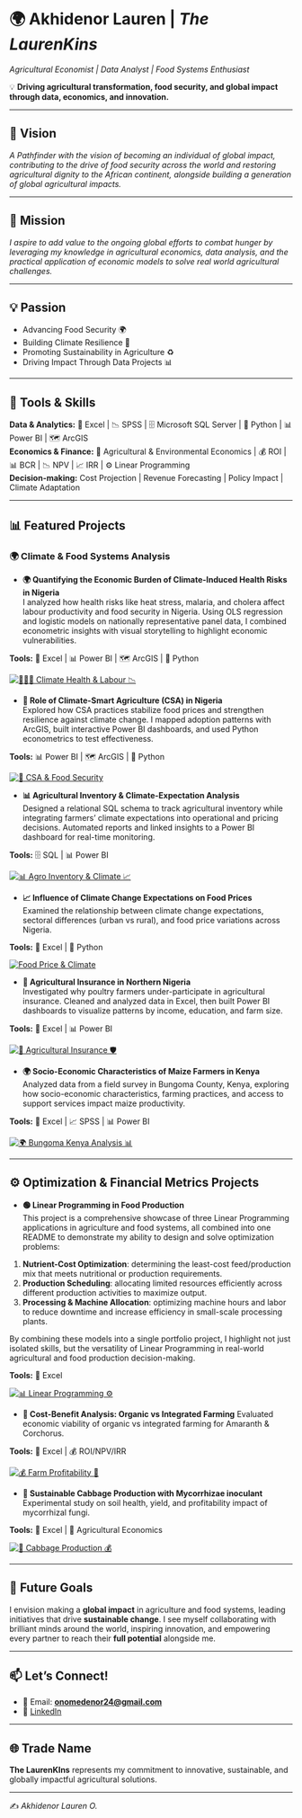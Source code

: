 # 🌍 Akhidenor Lauren | *The LaurenKins*  
*Agricultural Economist | Data Analyst | Food Systems Enthusiast*  

💡 **Driving agricultural transformation, food security, and global impact through data, economics, and innovation.**



---

## 🌟 Vision  
*A Pathfinder with the vision of becoming an individual of global impact, contributing to the drive of food security across the world and restoring agricultural dignity to the African continent, alongside building a generation of global agricultural impacts.*  

---

## 🎯 Mission  
*I aspire to add value to the ongoing global efforts to combat hunger by leveraging my knowledge in agricultural economics, data analysis, and the practical application of economic models to solve real world agricultural challenges.*  

---

## 💡 Passion  
- Advancing Food Security 🌍  
- Building Climate Resilience 🌱  
- Promoting Sustainability in Agriculture ♻️  
- Driving Impact Through Data Projects 📊  


---

## 🧰 Tools & Skills  
**Data & Analytics:** 📑 Excel | 📉 SPSS | 🗄️ Microsoft SQL Server | 🐍 Python | 📊 Power BI | 🗺️ ArcGIS  
**Economics & Finance:** 🌱 Agricultural & Environmental Economics | 💰 ROI | 📊 BCR | 📉 NPV | 📈 IRR | ⚙️ Linear Programming  
**Decision-making:** Cost Projection | Revenue Forecasting | Policy Impact | Climate Adaptation  

---

## 📊 Featured Projects  

### 🌍 Climate & Food Systems Analysis  

- **🌍 Quantifying the Economic Burden of Climate-Induced Health Risks in Nigeria**  
I analyzed how health risks like heat stress, malaria, and cholera affect labour productivity and food security in Nigeria. Using OLS regression and logistic models on nationally representative panel data, I combined econometric insights with visual storytelling to highlight economic vulnerabilities.

**Tools:** 📑 Excel | 📊 Power BI | 🗺️ ArcGIS | 🐍 Python  

[![🧑🏽‍🌾 Climate Health & Labour 📉](https://img.shields.io/badge/GitHub-🧑🏽‍🌾_Climate_Health_&_Labour_📉-F5F5DC?logo=github&logoColor=white&labelColor=800020)](https://github.com/Lauren-Akhidenor/PROJECT-FILE-CIHR/blob/main/README.md)  


- **🌱 Role of Climate-Smart Agriculture (CSA) in Nigeria**  
Explored how CSA practices stabilize food prices and strengthen resilience against climate change. I mapped adoption patterns with ArcGIS, built interactive Power BI dashboards, and used Python econometrics to test effectiveness.  

**Tools:**  📊 Power BI | 🗺️ ArcGIS | 🐍 Python 

[![🌱 CSA & Food Security](https://img.shields.io/badge/GitHub-🌱_CSA_&_Food_Security-F5F5DC?logo=github&logoColor=white&labelColor=800020)](https://github.com/Lauren-Akhidenor/CSA-and-food-security-)  



- **📊 Agricultural Inventory & Climate-Expectation Analysis**  
Designed a relational SQL schema to track agricultural inventory while integrating farmers’ climate expectations into operational and pricing decisions. Automated reports and linked insights to a Power BI dashboard for real-time monitoring.  

**Tools:** 🗄️ SQL | 📊 Power BI  

[![📊 Agro Inventory & Climate 📈](https://img.shields.io/badge/GitHub-📊_Agro_Inventory_&_Climate_📈-F5F5DC?logo=github&logoColor=white&labelColor=800020)](https://github.com/Lauren-Akhidenor/agro-inventory-climate-analysis/blob/main/README.md)  



- **📈 Influence of Climate Change Expectations on Food Prices**  
Examined the relationship between climate change expectations, sectoral differences (urban vs rural), and food price variations across Nigeria.  

**Tools:** 📑 Excel | 🐍 Python  

[![Food Price & Climate](https://img.shields.io/badge/GitHub-Food_Price_&_Climate-F5F5DC?logo=github&logoColor=white&labelColor=800020)](https://github.com/Lauren-Akhidenor/Foodprice_ClimateChange)  



- **🐔 Agricultural Insurance in Northern Nigeria**  
Investigated why poultry farmers under-participate in agricultural insurance. Cleaned and analyzed data in Excel, then built Power BI dashboards to visualize patterns by income, education, and farm size.  

**Tools:** 📑 Excel | 📊 Power BI  

[![🌾 Agricultural Insurance 🛡️](https://img.shields.io/badge/GitHub-🌾_Agricultural_Insurance_🛡️-F5F5DC?logo=github&logoColor=white&labelColor=800020)](https://github.com/Lauren-Akhidenor/Agricultural-Insurance-Northern-State-Nigeria/blob/main/README.md)  



- **🌍 Socio-Economic Characteristics of Maize Farmers in Kenya** 
Analyzed data from a field survey in Bungoma County, Kenya, exploring how socio-economic characteristics, farming practices, and access to support services impact maize productivity.  

**Tools:** 📑 Excel | 📈 SPSS | 📊 Power BI  

[![🌍 Bungoma Kenya Analysis 📊](https://img.shields.io/badge/GitHub-🌍_Bungoma_Kenya_Analysis_📊-F5F5DC?logo=github&logoColor=white&labelColor=800020)](https://github.com/Lauren-Akhidenor/Analysis-for-Bungoma-Kenya./blob/main/Analysis-for-Bungoma-Kenya.README.md)  



---

## ⚙️ Optimization & Financial Metrics Projects  

- **🟢 Linear Programming in Food Production**  
This project is a comprehensive showcase of three Linear Programming applications in agriculture and food systems, all combined into one README to demonstrate my ability to design and solve optimization problems:  

1. **Nutrient-Cost Optimization**: determining the least-cost feed/production mix that meets nutritional or production requirements.  
2. **Production Scheduling**: allocating limited resources efficiently across different production activities to maximize output.  
3. **Processing & Machine Allocation**: optimizing machine hours and labor to reduce downtime and increase efficiency in small-scale processing plants.  

By combining these models into a single portfolio project, I highlight not just isolated skills, but the versatility of Linear Programming in real-world agricultural and food production decision-making.  

**Tools:** 📑 Excel  

[![📊 Linear Programming ⚙️](https://img.shields.io/badge/GitHub-📊_Linear_Programming_⚙️-F5F5DC?logo=github&logoColor=white&labelColor=800020)](https://github.com/Lauren-Akhidenor/LINEAR-PROGRAMMING/blob/main/README.md)  



- **🌱 Cost-Benefit Analysis: Organic vs Integrated Farming** 
Evaluated economic viability of organic vs integrated farming for Amaranth & Corchorus.  

**Tools:** 📑 Excel | 💰 ROI/NPV/IRR  

[![💰 Farm Profitability 🌾](https://img.shields.io/badge/GitHub-💰_Farm_Profitability_🌾-F5F5DC?logo=github&logoColor=white&labelColor=800020)](https://github.com/Lauren-Akhidenor/CBA2/blob/main/README.md)  



- **🥬 Sustainable Cabbage Production with Mycorrhizae inoculant** 
Experimental study on soil health, yield, and profitability impact of mycorrhizal fungi.  

**Tools:** 📑 Excel | 🌱 Agricultural Economics  

[![🥬 Cabbage Production 💰](https://img.shields.io/badge/GitHub-🥬_Cabbage_Production_💰-F5F5DC?logo=github&logoColor=white&labelColor=800020)](https://github.com/Lauren-Akhidenor/Cost-Benefit-Analysis-Cabbage/blob/main/README.md)  

---

## 🚀 Future Goals  
I envision making a **global impact** in agriculture and food systems, leading initiatives that drive **sustainable change**. I see myself collaborating with brilliant minds around the world, inspiring innovation, and empowering every partner to reach their **full potential** alongside me.


---

## 📫 Let’s Connect!  
- 📧 Email: **onomedenor24@gmail.com**  
- 💼 [LinkedIn](https://www.linkedin.com/in/onome-akhidenor-713684271/)



---

## 🌐 Trade Name  
**The LaurenKIns** represents my commitment to innovative, sustainable, and globally impactful agricultural solutions.   

---

✍️ *Akhidenor Lauren O.*  
